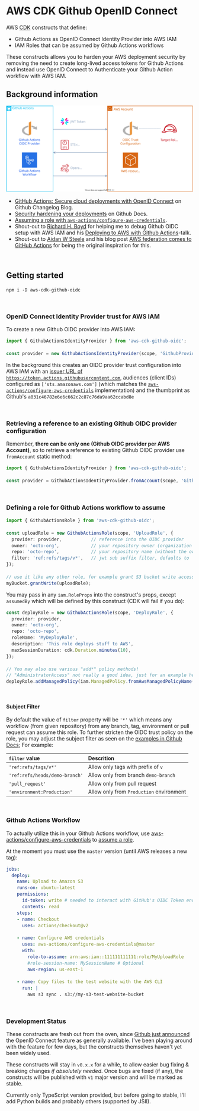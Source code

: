 # AWS CDK Github OpenID Connect

AWS [CDK](https://aws.amazon.com/cdk/) constructs that define:
- Github Actions as OpenID Connect Identity Provider into AWS IAM
- IAM Roles that can be assumed by Github Actions workflows

These constructs allows you to harden your AWS deployment security by removing the need to create long-lived access tokens for Github Actions and instead use OpenID Connect to Authenticate your Github Action workflow with AWS IAM.

## Background information

![github-aws-oidc](/assets/github-aws-oidc.svg "Github OIDC with AWS")

- [GitHub Actions: Secure cloud deployments with OpenID Connect](https://github.blog/changelog/2021-10-27-github-actions-secure-cloud-deployments-with-openid-connect/) on Github Changelog Blog.
- [Security hardening your deployments](https://docs.github.com/en/actions/deployment/security-hardening-your-deployments) on Github Docs.
- [Assuming a role with `aws-actions/configure-aws-credentials`](https://github.com/aws-actions/configure-aws-credentials#assuming-a-role).
- Shout-out to [Richard H. Boyd](https://twitter.com/rchrdbyd) for helping me to debug Github OIDC setup with AWS IAM and his [Deploying to AWS with Github Actions](https://www.githubuniverse.com/2021/session/692586/deploying-to-aws-with-github-actions)-talk.
- Shout-out to [Aidan W Steele](https://twitter.com/__steele) and his blog post [AWS federation comes to GitHub Actions](https://awsteele.com/blog/2021/09/15/aws-federation-comes-to-github-actions.html) for being the original inspiration for this.


<br/>

## Getting started

```shell
npm i -D aws-cdk-github-oidc
```

<br/>

### OpenID Connect Identity Provider trust for AWS IAM

To create a new Github OIDC provider into AWS IAM:
```ts
import { GithubActionsIdentityProvider } from 'aws-cdk-github-oidc';

const provider = new GithubActionsIdentityProvider(scope, 'GithubProvider');
```

In the background this creates an OIDC provider trust configuration into AWS IAM with an [issuer URL of `https://token.actions.githubusercontent.com`](https://docs.github.com/en/actions/deployment/security-hardening-your-deployments/configuring-openid-connect-in-amazon-web-services#adding-the-identity-provider-to-aws), audiences (client IDs) configured as `['sts.amazonaws.com']` (which matches the [`aws-actions/configure-aws-credentials`](https://docs.github.com/en/actions/deployment/security-hardening-your-deployments/configuring-openid-connect-in-amazon-web-services#adding-the-identity-provider-to-aws) implementation) and the thumbprint as Github's `a031c46782e6e6c662c2c87c76da9aa62ccabd8e`

<br/>

### Retrieving a reference to an existing Github OIDC provider configuration

Remember, **there can be only one (Github OIDC provider per AWS Account)**, so to retrieve a reference to existing Github OIDC provider use `fromAccount` static method:
```ts
import { GithubActionsIdentityProvider } from 'aws-cdk-github-oidc';

const provider = GithubActionsIdentityProvider.fromAccount(scope, 'GithubProvider');
```

<br/>

### Defining a role for Github Actions workflow to assume

```ts
import { GithubActionsRole } from 'aws-cdk-github-oidc';

const uploadRole = new GithubActionsRole(scope, 'UploadRole', {
  provider: provider,           // reference into the OIDC provider
  owner: 'octo-org',            // your repository owner (organization or user) name
  repo: 'octo-repo',            // your repository name (without the owner name)
  filter: 'ref:refs/tags/v*',   // jwt sub suffix filter, defaults to '*'
});

// use it like any other role, for example grant S3 bucket write access:
myBucket.grantWrite(uploadRole);
```

You may pass in any `iam.RoleProps` into the construct's props, except `assumedBy` which will be defined by this construct (CDK will fail if you do):
```ts
const deployRole = new GithubActionsRole(scope, 'DeployRole', {
  provider: provider,
  owner: 'octo-org',
  repo: 'octo-repo',
  roleName: 'MyDeployRole',
  description: 'This role deploys stuff to AWS',
  maxSessionDuration: cdk.Duration.minutes(10),
});

// You may also use various "add*" policy methods!
// "AdministratorAccess" not really a good idea, just for an example here:
deployRole.addManagedPolicy(iam.ManagedPolicy.fromAwsManagedPolicyName('AdministratorAccess'));
```

<br/>

#### Subject Filter

By default the value of `filter` property will be `'*'` which means any workflow (from given repository) from any branch, tag, environment or pull request can assume this role. To further stricten the OIDC trust policy on the role, you may adjust the subject filter as seen on the [examples in Github Docs](https://docs.github.com/en/actions/deployment/security-hardening-your-deployments/about-security-hardening-with-openid-connect#configuring-the-oidc-trust-with-the-cloud); For example:

|         `filter` value         |                Descrition                |
| :----------------------------- | :--------------------------------------- |
| `'ref:refs/tags/v*'`           | Allow only tags with prefix of `v`       |
| `'ref:refs/heads/demo-branch'` | Allow only from branch `demo-branch`     |
| `'pull_request'`               | Allow only from pull request             |
| `'environment:Production'`     | Allow only from `Production` environment |

<br/>

### Github Actions Workflow

To actually utilize this in your Github Actions workflow, use [aws-actions/configure-aws-credentials](https://github.com/aws-actions/configure-aws-credentials) to [assume a role](https://github.com/aws-actions/configure-aws-credentials#assuming-a-role).

At the moment you must use the `master` version (until AWS releases a new tag):

```yaml
jobs:
  deploy:
    name: Upload to Amazon S3
    runs-on: ubuntu-latest
    permissions:
      id-token: write # needed to interact with GitHub's OIDC Token endpoint.
      contents: read
    steps:
    - name: Checkout
      uses: actions/checkout@v2

    - name: Configure AWS credentials
      uses: aws-actions/configure-aws-credentials@master
      with:
        role-to-assume: arn:aws:iam::111111111111:role/MyUploadRole
        #role-session-name: MySessionName # Optional
        aws-region: us-east-1

    - name: Copy files to the test website with the AWS CLI
      run: |
        aws s3 sync . s3://my-s3-test-website-bucket
```

<br/>

### Development Status

These constructs are fresh out from the oven, since [Github just announced](https://github.blog/changelog/2021-10-27-github-actions-secure-cloud-deployments-with-openid-connect/) the OpenID Connect feature as generally available. I've been playing around with the feature for few days, but the constructs themselves haven't yet been widely used.

These constructs will stay in `v0.x.x` for a while, to allow easier bug fixing & breaking changes _if absolutely needed_. Once bugs are fixed (if any), the constructs will be published with `v1` major version and will be marked as stable.

Currently only TypeScript version provided, but before going to stable, I'll add Python builds and probably others (supported by JSII).

